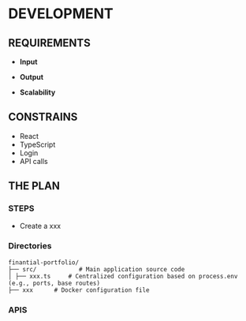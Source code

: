 # DEVELOPMENT

## REQUIREMENTS

- **Input**

- **Output**

- **Scalability**

## CONSTRAINS

- React
- TypeScript
- Login
- API calls

## THE PLAN

### STEPS

- Create a xxx

### Directories

```shell
finantial-portfolio/
├── src/            # Main application source code
│ ├── xxx.ts     # Centralized configuration based on process.env (e.g., ports, base routes)
├── xxx      # Docker configuration file

```

### APIS
